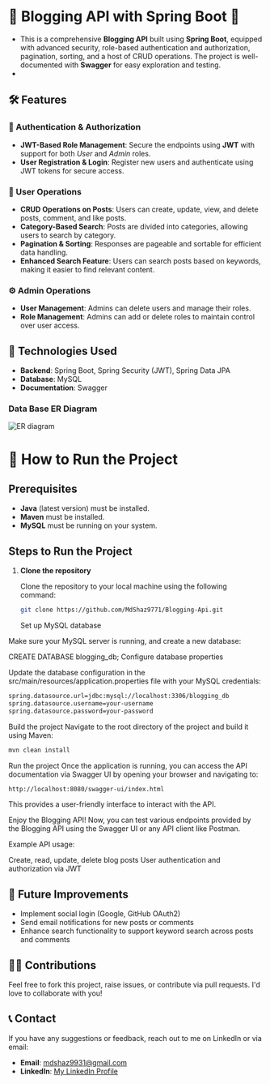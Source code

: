 # 🌟 Blogging API with Spring Boot 🌟

- This is a comprehensive **Blogging API** built using **Spring Boot**, equipped with advanced security, role-based authentication and authorization, pagination, sorting, and a host of CRUD operations. The project is well-documented with **Swagger** for easy exploration and testing.
- 


## 🛠 Features

### 🔑 Authentication & Authorization
- **JWT-Based Role Management**: Secure the endpoints using **JWT** with support for both _User_ and _Admin_ roles.
- **User Registration & Login**: Register new users and authenticate using JWT tokens for secure access.

### 📝 User Operations
- **CRUD Operations on Posts**: Users can create, update, view, and delete posts, comment, and like posts.
- **Category-Based Search**: Posts are divided into categories, allowing users to search by category.
- **Pagination & Sorting**: Responses are pageable and sortable for efficient data handling.
- **Enhanced Search Feature**: Users can search posts based on keywords, making it easier to find relevant content.

### ⚙ Admin Operations
- **User Management**: Admins can delete users and manage their roles.
- **Role Management**: Admins can add or delete roles to maintain control over user access.


## 🚀 Technologies Used
- **Backend**: Spring Boot, Spring Security (JWT), Spring Data JPA
- **Database**: MySQL
- **Documentation**: Swagger
  
### Data Base ER Diagram
![ER diagram](https://github.com/user-attachments/assets/38180534-800d-42b8-a0a7-80608cf4b7df)

# 🎯 How to Run the Project

## Prerequisites

- **Java** (latest version) must be installed.
- **Maven** must be installed.
- **MySQL** must be running on your system.

## Steps to Run the Project

1. **Clone the repository**

   Clone the repository to your local machine using the following command:
   ```bash
   git clone https://github.com/MdShaz9771/Blogging-Api.git
   ```
   Set up MySQL database

Make sure your MySQL server is running, and create a new database:

CREATE DATABASE blogging_db;
Configure database properties

Update the database configuration in the src/main/resources/application.properties file with your MySQL credentials:
```bash
spring.datasource.url=jdbc:mysql://localhost:3306/blogging_db
spring.datasource.username=your-username
spring.datasource.password=your-password
```
Build the project
Navigate to the root directory of the project and build it using Maven:
```bash
mvn clean install
```
Run the project
Once the application is running, you can access the API documentation via Swagger UI by opening your browser and navigating to:
```bash
http://localhost:8080/swagger-ui/index.html
```
This provides a user-friendly interface to interact with the API.

Enjoy the Blogging API!
Now, you can test various endpoints provided by the Blogging API using the Swagger UI or any API client like Postman.

Example API usage:

Create, read, update, delete blog posts
User authentication and authorization via JWT

## 🚀 Future Improvements

- Implement social login (Google, GitHub OAuth2)
- Send email notifications for new posts or comments
- Enhance search functionality to support keyword search across posts and comments

## 👨‍💻 Contributions

Feel free to fork this project, raise issues, or contribute via pull requests. I'd love to collaborate with you!

## 📞 Contact

If you have any suggestions or feedback, reach out to me on LinkedIn or via email:

- **Email**: [mdshaz9931@gmail.com](mailto:mdshaz9931@gmail.com)
- **LinkedIn**: [My LinkedIn Profile](https://www.linkedin.com/in/md-shaz-a772a9214)

